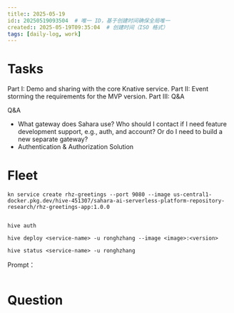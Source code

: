 ```yaml
---
title:: 2025-05-19
id:: 20250519093504  # 唯一 ID，基于创建时间确保全局唯一
created:: 2025-05-19T09:35:04  # 创建时间（ISO 格式）
tags: [daily-log, work]         
---
```

# Tasks

Part I: Demo and sharing with the core Knative service.
Part II: Event storming the requirements for the MVP version.
Part III: Q&A

Q&A
* What gateway does Sahara use? Who should I contact if I need feature development support, e.g., auth, and account? Or do I need to build a new separate gateway?
* Authentication & Authorization Solution
# Fleet

```shell
kn service create rhz-greetings --port 9080 --image us-central1-docker.pkg.dev/hive-451307/sahara-ai-serverless-platform-repository-research/rhz-greetings-app:1.0.0


hive auth

hive deploy <service-name> -u ronghzhang --image <image>:<version>

hive status <service-name> -u ronghzhang
```

Prompt：
```shell

```


# Question